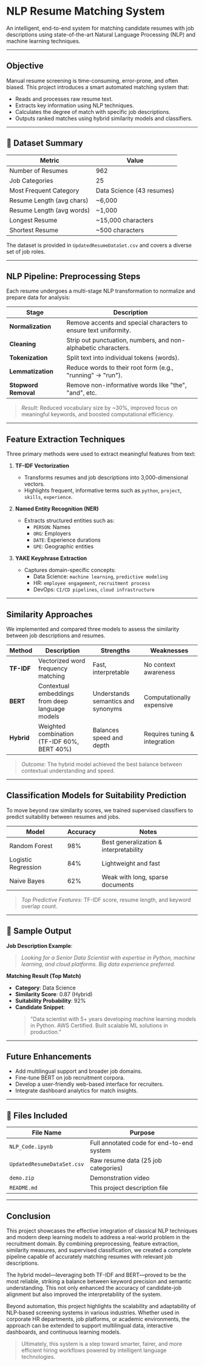 # NLP Resume Matching System

An intelligent, end-to-end system for matching candidate resumes with job descriptions using state-of-the-art Natural Language Processing (NLP) and machine learning techniques.


---

##  Objective

Manual resume screening is time-consuming, error-prone, and often biased. This project introduces a smart automated matching system that:
- Reads and processes raw resume text.
- Extracts key information using NLP techniques.
- Calculates the degree of match with specific job descriptions.
- Outputs ranked matches using hybrid similarity models and classifiers.

---

## 📁 Dataset Summary

| Metric                      | Value                   |
|----------------------------|-------------------------|
| Number of Resumes          | 962                     |
| Job Categories             | 25                      |
| Most Frequent Category     | Data Science (43 resumes) |
| Resume Length (avg chars)  | ~6,000                  |
| Resume Length (avg words)  | ~1,000                  |
| Longest Resume             | ~15,000 characters      |
| Shortest Resume            | ~500 characters         |

The dataset is provided in `UpdatedResumeDataSet.csv` and covers a diverse set of job roles.

---

##  NLP Pipeline: Preprocessing Steps

Each resume undergoes a multi-stage NLP transformation to normalize and prepare data for analysis:

| Stage              | Description |
|-------------------|-------------|
| **Normalization** | Remove accents and special characters to ensure text uniformity. |
| **Cleaning**       | Strip out punctuation, numbers, and non-alphabetic characters. |
| **Tokenization**   | Split text into individual tokens (words). |
| **Lemmatization**  | Reduce words to their root form (e.g., "running" → "run"). |
| **Stopword Removal** | Remove non-informative words like "the", "and", etc. |

>  *Result:* Reduced vocabulary size by ~30%, improved focus on meaningful keywords, and boosted computational efficiency.

---

##  Feature Extraction Techniques

Three primary methods were used to extract meaningful features from text:

1. **TF-IDF Vectorization**
   - Transforms resumes and job descriptions into 3,000-dimensional vectors.
   - Highlights frequent, informative terms such as `python`, `project`, `skills`, `experience`.

2. **Named Entity Recognition (NER)**
   - Extracts structured entities such as:
     - `PERSON`: Names
     - `ORG`: Employers
     - `DATE`: Experience durations
     - `GPE`: Geographic entities

3. **YAKE Keyphrase Extraction**
   - Captures domain-specific concepts:
     - Data Science: `machine learning`, `predictive modeling`
     - HR: `employee engagement`, `recruitment process`
     - DevOps: `CI/CD pipelines`, `cloud infrastructure`

---

##  Similarity Approaches

We implemented and compared three models to assess the similarity between job descriptions and resumes.

| Method      | Description                                      | Strengths                              | Weaknesses                    |
|-------------|--------------------------------------------------|----------------------------------------|-------------------------------|
| **TF-IDF**  | Vectorized word frequency matching               | Fast, interpretable                    | No context awareness          |
| **BERT**    | Contextual embeddings from deep language models  | Understands semantics and synonyms     | Computationally expensive     |
| **Hybrid**  | Weighted combination (TF-IDF 60%, BERT 40%)      | Balances speed and depth               | Requires tuning & integration |

>  *Outcome:* The hybrid model achieved the best balance between contextual understanding and speed.

---

##  Classification Models for Suitability Prediction

To move beyond raw similarity scores, we trained supervised classifiers to predict suitability between resumes and jobs.

| Model               | Accuracy | Notes                               |
|---------------------|----------|-------------------------------------|
| Random Forest       | 98%     | Best generalization & interpretability |
| Logistic Regression | 84%     | Lightweight and fast                |
| Naive Bayes         | 62%      | Weak with long, sparse documents    |

>  *Top Predictive Features:* TF-IDF score, resume length, and keyword overlap count.

---

## 🧾 Sample Output

**Job Description Example**:  
> *Looking for a Senior Data Scientist with expertise in Python, machine learning, and cloud platforms. Big data experience preferred.*

**Matching Result (Top Match)**  
- **Category**: Data Science  
- **Similarity Score**: 0.87 (Hybrid)  
- **Suitability Probability**: 92%  
- **Candidate Snippet**:
  > "Data scientist with 5+ years developing machine learning models in Python. AWS Certified. Built scalable ML solutions in production."

---

##  Future Enhancements

- Add multilingual support and broader job domains.
-  Fine-tune BERT on job recruitment corpora.
-  Develop a user-friendly web-based interface for recruiters.
-  Integrate dashboard analytics for match insights.

---

## 📂 Files Included

| File Name                | Purpose                                  |
|--------------------------|------------------------------------------|
| `NLP_Code.ipynb`| Full annotated code for end-to-end system |
| `UpdatedResumeDataSet.csv` | Raw resume data (25 job categories)     |       |
| `demo.zip`           | Demonstration video            |
| `README.md`              | This project description file            |


---

##  Conclusion

This project showcases the effective integration of classical NLP techniques and modern deep learning models to address a real-world problem in the recruitment domain. By combining preprocessing, feature extraction, similarity measures, and supervised classification, we created a complete pipeline capable of accurately matching resumes with relevant job descriptions.

The hybrid model—leveraging both TF-IDF and BERT—proved to be the most reliable, striking a balance between keyword precision and semantic understanding. This not only enhanced the accuracy of candidate-job alignment but also improved the interpretability of the system.

Beyond automation, this project highlights the scalability and adaptability of NLP-based screening systems in various industries. Whether used in corporate HR departments, job platforms, or academic environments, the approach can be extended to support multilingual data, interactive dashboards, and continuous learning models.

> Ultimately, this system is a step toward smarter, fairer, and more efficient hiring workflows powered by intelligent language technologies.
